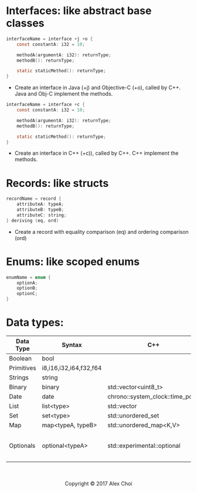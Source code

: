 # Interfaces: like abstract base classes
```c
interfaceName = interface +j +o {
    const constantA: i32 = 10;

    methodA(argumentA: i32): returnType;
    methodB(): returnType;

    static staticMethod(): returnType;
}
```
- Create an interface in Java (+j) and Objective-C (+o), called by C++. Java and Obj-C implement the methods.

```c
interfaceName = interface +c {
    const constantA: i32 = 10;

    methodA(argumentA: i32): returnType;
    methodB(): returnType;

    static staticMethod(): returnType;
}
```
- Create an interface in C++ (+c)), called by C++. C++ implement the methods.

# Records: like structs
```c
recordName = record {
    attributeA: typeA;
    attributeB: typeB;
    attributeC: string;
} deriving (eq, ord)
```
- Create a record with equality comparison (eq) and ordering comparison (ord)

# Enums: like scoped enums
```c
enumName = enum {
    optionA;
    optionB;
    optionC;
}
```
# Data types:

| Data Type         |      Syntax          | C++ | Java | Obj-C |
|-------------------|----------------------|-----|------|-------|
|Boolean            |bool|
|Primitives         |i8,i16,i32,i64,f32,f64|
|Strings            |string|
|Binary             |binary|std::vector<uint8_t>|byte[]|NSData|
|Date               |date|chrono::system_clock::time_point|Date|NSDate|
|List               |list&lt;type>|std::vector<T>|ArrayList|NSArray|
|Set                |set&lt;type>|std::unordered_set<T>|HashSet|NSSet|
|Map                |map<typeA, typeB>|std::unordered_map<K,V>|HashMap|NSDictionary|
|Optionals          |optional&lt;typeA>|std::experimental::optional<T>|object / boxed primitive reference|object / NSNumber strong reference|

<!-- anchor -->

<center>
<br><br>
Copyright © 2017 Alex Choi
</center>
